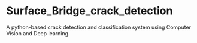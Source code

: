 # Surface_Bridge_crack_detection
A python-based crack detection and classification system using Computer Vision and Deep learning.
